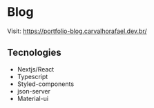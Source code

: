 # Blog

Visit: https://portfolio-blog.carvalhorafael.dev.br/

## Tecnologies

- Nextjs/React
- Typescript
- Styled-components
- json-server
- Material-ui
